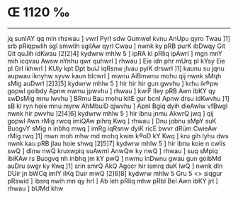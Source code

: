 # Œ 1120 ‰
---
jq sunIAY qq min rhswau ] vwrI PyrI sdw GumweI kvnu AnUpu qyro Twau
]1] srb pRiqpwlih sgl smwlih sgilAw qyrI Cwau ] nwnk ky pRB
purK ibDwqy Git Git quJih idKwau ]2]2]4] kydwrw mhlw 5 ] ipRA kI
pRIiq ipAwrI ] mgn mnY mih icqvau Awsw nYnhu qwr quhwrI ] rhwau ]
Eie idn phr mUrq pl kYsy Eie pl GrI ikhwrI ] KUly kpt Dpt buiJ
iqRsnw jIvau pyiK drswrI ]1] kaunu su jqnu aupwau iknyhw syvw kaun
bIcwrI ] mwnu AiBmwnu mohu qij nwnk sMqh sMig auDwrI ]2]3]5] kydwrw
mhlw 5 ] hir hir hir gun gwvhu ] krhu ik®pw gopwl goibdy Apnw nwmu
jpwvhu ] rhwau ] kwiF lIey pRB Awn ibKY qy swDsMig mnu lwvhu ] BRmu
Bau mohu kitE gur bcnI Apnw drsu idKwvhu ]1] sB kI ryn hoie mnu
myrw AhMbuiD qjwvhu ] ApnI Bgiq dyih dieAwlw vfBwgI nwnk hir
pwvhu ]2]4]6] kydwrw mhlw 5 ] hir ibnu jnmu AkwrQ jwq ] qij
gopwl Awn rMig rwcq imiQAw pihrq Kwq ] rhwau ] Dnu jobnu sMpY suK
BuogvY sMig n inbhq mwq ] imRg iqRsnw dyiK ricE bwvr dRüm CwieAw rMig
rwq ]1] mwn moh mhw md mohq kwm k®oD kY Kwq ] kru gih lyhu dws nwnk
kau pRB jIau hoie shwq ]2]5]7] kydwrw mhlw 5 ] hir ibnu koie n
cwlis swQ ] dInw nwQ kruxwpiq suAwmI AnwQw ky nwQ ] rhwau ] suq
sMpiq ibiKAw rs Buogvq nh inbhq jm kY pwQ ] nwmu inDwnu gwau gun
goibMd auDru swgr ky Kwq ]1] srin smrQ AkQ Agocr hir ismrq duK
lwQ ] nwnk dIn DUir jn bWCq imlY ilKq Duir mwQ ]2]6]8]
kydwrw mhlw 5 Gru 5
<> siqgur pRswid ]
ibsrq nwih mn qy hrI ] Ab ieh pRIiq mhw pRbl BeI Awn ibKY jrI ]
rhwau ] bUMd khw
####
